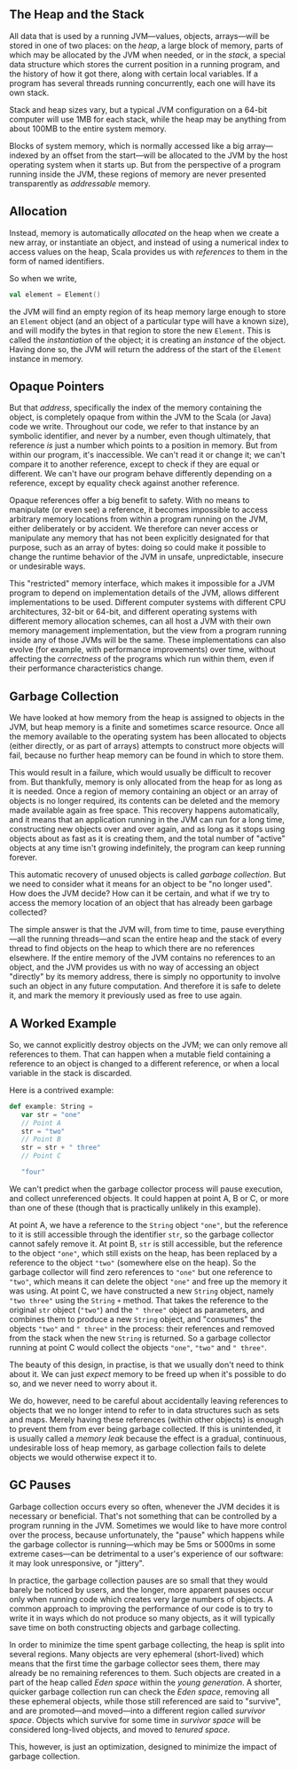 ## The Heap and the Stack

All data that is used by a running JVM—values, objects, arrays—will be stored in one of two places: on the
_heap_, a large block of memory, parts of which may be allocated by the JVM when needed, or in the _stack_,
a special data structure which stores the current position in a running program, and the history of how it got
there, along with certain local variables. If a program has several threads running concurrently, each one will
have its own stack.

Stack and heap sizes vary, but a typical JVM configuration on a 64-bit computer will use 1MB for each stack,
while the heap may be anything from about 100MB to the entire system memory.

Blocks of system memory, which is normally accessed like a big array—indexed by an offset from the start—will
be allocated to the JVM by the host operating system when it starts up. But from the perspective of a program
running inside the JVM, these regions of memory are never presented transparently as _addressable_ memory.

## Allocation

Instead, memory is automatically _allocated_ on the heap when we create a new array, or instantiate an object,
and instead of using a numerical index to access values on the heap, Scala provides us with _references_ to them
in the form of named identifiers.

So when we write,
```scala
val element = Element()
```
the JVM will find an empty region of its heap memory large enough to store an `Element` object (and an object of
a particular type will have a known size), and will modify the bytes in that region to store the new `Element`.
This is called the  _instantiation_ of the object; it is creating an _instance_ of the object. Having done so,
the JVM will return the address of the start of the `Element` instance in memory.

## Opaque Pointers

But that _address_, specifically the index of the memory containing the object, is completely opaque from within
the JVM to the Scala (or Java) code we write. Throughout our code, we refer to that instance by an symbolic
identifier, and never by a number, even though ultimately, that reference _is_ just a number which points to a
position in memory. But from within our program, it's inaccessible. We can't read it or change it; we can't
compare it to another reference, except to check if they are equal or different. We can't have our program
behave differently depending on a reference, except by equality check against another reference.

Opaque references offer a big benefit to safety. With no means to manipulate (or even see) a reference, it
becomes impossible to access arbitrary memory locations from within a program running on the JVM, either
deliberately or by accident. We therefore can never access or manipulate any memory that has not been explicitly
designated for that purpose, such as an array of bytes: doing so could make it possible to change the runtime
behavior of the JVM in unsafe, unpredictable, insecure or undesirable ways.

This "restricted" memory interface, which makes it impossible for a JVM program to depend on implementation
details of the JVM, allows different implementations to be used. Different computer systems with different CPU
architectures, 32-bit or 64-bit, and different operating systems with different memory allocation schemes, can
all host a JVM with their own memory management implementation, but the view from a program running inside any
of those JVMs will be the same. These implementations can also evolve (for example, with performance
improvements) over time, without affecting the _correctness_ of the programs which run within them, even if
their performance characteristics change.

## Garbage Collection

We have looked at how memory from the heap is assigned to objects in the JVM, but heap memory is a finite and
sometimes scarce resource. Once all the memory available to the operating system has been allocated to objects
(either directly, or as part of arrays) attempts to construct more objects will fail, because no further heap
memory can be found in which to store them.

This would result in a failure, which would usually be difficult to recover from. But thankfully, memory is only
allocated from the heap for as long as it is needed. Once a region of memory containing an object or an array of
objects is no longer required, its contents can be deleted and the memory made available again as free space.
This recovery happens automatically, and it means that an application running in the JVM can run for a long
time, constructing new objects over and over again, and as long as it stops using objects about as fast as it is
creating them, and the total number of "active" objects at any time isn't growing indefinitely, the program can
keep running forever.

This automatic recovery of unused objects is called _garbage collection_. But we need to consider what it means
for an object to be "no longer used". How does the JVM decide? How can it be certain, and what if we try to
access the memory location of an object that has already been garbage collected?

The simple answer is that the JVM will, from time to time, pause everything—all the running threads—and scan
the entire heap and the stack of every thread to find objects on the heap to which there are no references
elsewhere. If the entire memory of the JVM contains no references to an object, and the JVM provides us with no
way of accessing an object "directly" by its memory address, there is simply no opportunity to involve such an
object in any future computation. And therefore it is safe to delete it, and mark the memory it previously used
as free to use again.

## A Worked Example

So, we cannot explicitly destroy objects on the JVM; we can only remove all references to them. That can happen
when a mutable field containing a reference to an object is changed to a different reference, or when a local
variable in the stack is discarded.

Here is a contrived example:

```scala
def example: String =
   var str = "one"
   // Point A
   str = "two"
   // Point B
   str = str + " three"
   // Point C

   "four"
```

We can't predict when the garbage collector process will pause execution, and collect unreferenced objects. It
could happen at point A, B or C, or more than one of these (though that is practically unlikely in this
example).

At point A, we have a reference to the `String` object `"one"`, but the reference to it is still accessible
through the identifier `str`, so the garbage collector cannot safely remove it. At point B, `str` is still
accessible, but the reference to the object `"one"`, which still exists on the heap, has been replaced by a
reference to the object `"two"` (somewhere else on the heap). So the garbage collector will find zero
references to `"one"` but one reference to `"two"`, which means it can delete the object `"one"` and free up the
memory it was using. At point C, we have constructed a new `String` object, namely `"two three"` using the
`String` `+` method. That takes the reference to the original `str` object (`"two"`) and the `" three"` object
as parameters, and combines them to produce a new `String` object, and "consumes" the objects `"two"` and
`" three"` in the process: their references and removed from the stack when the new `String` is returned. So
a garbage collector running at point C would collect the objects `"one"`, `"two"` and `" three"`.

The beauty of this design, in practise, is that we usually don't need to think about it. We can just _expect_
memory to be freed up when it's possible to do so, and we never need to worry about it.

We do, however, need to be careful about accidentally leaving references to objects that we no longer intend to
refer to in data structures such as sets and maps. Merely having these references (within other objects) is
enough to prevent them from ever being garbage collected. If this is unintended, it is usually called a
_memory leak_ because the effect is a gradual, continuous, undesirable loss of heap memory, as garbage
collection fails to delete objects we would otherwise expect it to.

## GC Pauses

Garbage collection occurs every so often, whenever the JVM decides it is necessary or beneficial. That's not
something that can be controlled by a program running in the JVM. Sometimes we would like to have more control
over the process, because unfortunately, the "pause" which happens while the garbage collector is running—which
may be 5ms or 5000ms in some extreme cases—can be detrimental to a user's experience of our software: it may
look unresponsive, or "jittery".

In practice, the garbage collection pauses are so small that they would barely be noticed by users, and the
longer, more apparent pauses occur only when running code which creates very large numbers of objects. A common
approach to improving the performance of our code is to try to write it in ways which do not produce so many
objects, as it will typically save time on both constructing objects and garbage collecting.

In order to minimize the time spent garbage collecting, the heap is split into several regions. Many objects
are very ephemeral (short-lived) which means that the first time the garbage collector sees them, there may
already be no remaining references to them. Such objects are created in a part of the heap called _Eden space_
within the _young generation_. A shorter, quicker garbage collection run can check the _Eden space_, removing
all these ephemeral objects, while those still referenced are said to "survive", and are promoted—and
moved—into a different region called _survivor space_. Objects which survive for some time in _survivor space_
will be considered long-lived objects, and moved to _tenured space_.

This, however, is just an optimization, designed to minimize the impact of garbage collection.
